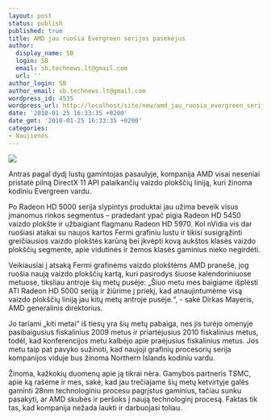 ```yaml
---
layout: post
status: publish
published: true
title: AMD jau ruošia Evergreen serijos pasekėjus
author:
  display_name: SB
  login: SB
  email: sb.technews.lt@gmail.com
  url: ''
author_login: SB
author_email: sb.technews.lt@gmail.com
wordpress_id: 4535
wordpress_url: http://localhost/site/new/amd_jau_ruosia_evergreen_serijos_pasekejus/
date: '2010-01-25 16:33:35 +0200'
date_gmt: '2010-01-25 16:33:35 +0200'
categories:
- Naujienos
---
```

<div class="imgright"><img src="http://t0.gstatic.com/images?q=tbn:sMrszWiC1trjXM:http://www.geeks3d.com/public/jegx/200910/ati-radeon-hd-5850-power-connectors.jpg"  /></div>
<p>Antras pagal dydį lustų gamintojas pasaulyje, kompanija AMD visai neseniai pristatė pilną DirectX 11 API palaikančių vaizdo plokščių liniją, kuri žinoma kodiniu Evergreen vardu. </p>
<p>Po Radeon HD 5000 serija slypintys produktai jau užima beveik visus įmanomus rinkos segmentus – pradedant ypač pigia Radeon HD 5450 vaizdo plokšte ir užbaigiant flagmanu Radeon HD 5970. Kol nVidia vis dar ruošiasi atakai su naujos kartos Fermi grafiniu lustu ir tikisi susigrąžinti greičiausios vaizdo plokštės karūną bei įkvėpti kovą aukštos klasės vaizdo plokščių segmente, apie vidutinės ir žemos klasės gaminius nieko negirdėti.</p>
<p>Veikiausiai į atsaką Fermi grafinėms vaizdo plokštėms AMD pranešė, jog ruošia naują vaizdo plokščių kartą, kuri pasirodys šiuose kalendoriniuose metuose, tiksliau antroje šių metų pusėje: „Šiuo metu mes baigiame išplėsti ATI Radeon HD 5000 seriją ir žiūrime į priekį, kad atnaujintumėme visą vaizdo plokščių liniją jau kitų metų antroje pusėje.“, - sakė Dirkas Mayeris, AMD generalinis direktorius.</p>
<p>Jo tariami „kiti metai“ iš tiesų yra šių metų pabaiga, nes jis turėjo omenyje pasibaigusius fiskalinius 2009 metus ir priartėjusius 2010 fiskalinius metus, todėl, kad konferencijos metu kalbėjo apie praėjusius fiskalinius metus. Jos metu taip pat pavyko sužinoti, kad naujoji grafinių procesorių serija kompanijos viduje bus žinoma Northern Islands kodiniu vardu.</p>
<p>Žinoma, kažkokių duomenų apie ją tikrai nėra. Gamybos partneris TSMC, apie ką rašėme ir mes, sakė, kad jau trečiajame šių metų ketvirtyje galės gaminti 28nm technologiniu procesu pagrįstus gaminius, tačiau sunku pasakyti, ar AMD skubės ir peršoks į naują technologinį procesą. Faktas tik tas, kad kompanija nežada laukti ir darbuojasi toliau.<br /></p>
